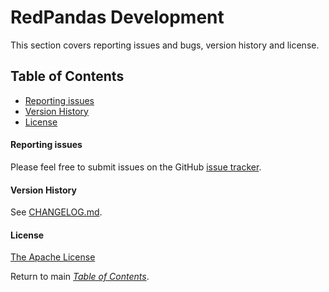 # RedPandas Development

This section covers reporting issues and bugs, version history and license.

## Table of Contents

<!-- toc -->

- [Reporting issues](#reporting-issues)
- [Version History](#version-history)
- [License](#license)

<!-- tocstop -->


#### Reporting issues

Please feel free to submit issues on the GitHub [issue tracker](https://github.com/RedVoxInc/redpandas/issues). 

#### Version History

See [CHANGELOG.md](../CHANGELOG.md).

#### License

[The Apache License](https://github.com/RedVoxInc/redpandas/blob/master/LICENSE)


Return to main _[Table of Contents](https://github.com/RedVoxInc/redpandas)_.